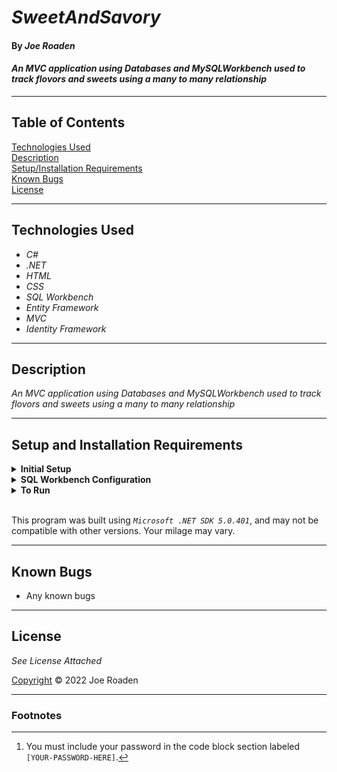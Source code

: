 # _SweetAndSavory_

#### By _Joe Roaden_

#### _An MVC application using Databases and MySQLWorkbench used to track flovors and sweets using a many to many relationship_

---
## Table of Contents
[Technologies Used](#technologies-used)  
[Description](#description)  
[Setup/Installation Requirements](#setup-and-installation-requirements)  
[Known Bugs](#known-bugs)  
[License](#License)

---
## Technologies Used

* _C#_
* _.NET_
* _HTML_
* _CSS_
* _SQL Workbench_
* _Entity Framework_
* _MVC_
* _Identity Framework_

---
## Description

_An MVC application using Databases and MySQLWorkbench used to track flovors and sweets using a many to many relationship_

---
## Setup and Installation Requirements

<details>
<summary><strong>Initial Setup</strong></summary>  

1. Copy the git repository url: https://github.com/joeroaden/SweetAndSavory.Solution 
2. Open a shell program and navigate to your desktop.
3. Clone the repository for this project using the `git clone` command and including the copied URL.
4. While still in the shell program, navigate to the root directory of the newly created file named `SweetAndSavory.Solution`.
5. From the root directory, navigate to the `SweetAndSavory` directory.
6. Move onto SQL Workbench instructions below to re-create database necessary to run this project.
</details>

<details>
<summary><strong>SQL Workbench Configuration</strong></summary>

1. Create an `appsetting.json` file in the `SweetAndSavory` directory of the project  
   <pre>SweetAndSavory.Solution
   └── SweetAndSavory
    └── <strong>appsetting.json</strong></pre>
2. Insert the following code [^1]  
    ```json
    {
      "ConnectionStrings": {
        "DefaultConnection": "Server=localhost;Port=3306;database=joe_roaden;uid=root;pwd=[YOUR-PASSWORD-HERE];"
      }
    }
    ```

3. Once `appsettings.json` file has been created, navigate back to SQL Workbench.
</details>

<details>
<summary><strong>To Run</strong></summary>

1. Navigate to:  
   <pre>SweetAndSavory.Solution
   └── <strong>SweetAndSavory</strong></pre>

2. Run `$ dotnet restore` in the console.  
3. Run `$ dotnet database update` in the console.  
4. Run `$ dotnet run` in the console
</details><br>

This program was built using *`Microsoft .NET SDK 5.0.401`*, and may not be compatible with other versions. Your milage may vary.

---
## Known Bugs

* Any known bugs

---
## License

_See License Attached_

[Copyright](/LICENSE) © 2022 Joe Roaden

---
### Footnotes

[^1]: You must include your password in the code block section labeled `[YOUR-PASSWORD-HERE]`.
